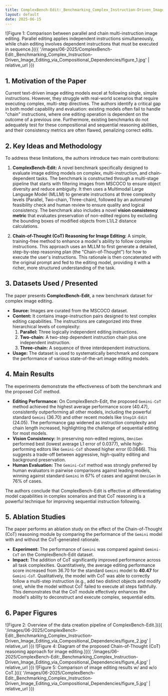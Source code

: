 ```yaml
---
title: ComplexBench-Edit:_Benchmarking_Complex_Instruction-Driven_Image_Editing_via_Compositional_Dependencies
layout: default
date: 2025-06-15
---
```

![Figure 1: Comparison between parallel and chain multi-instruction image editing. Parallel editing applies independent instructions simultaneously, while chain editing involves dependent instructions that must be executed in sequence.]({{ '/images/06-2025/ComplexBench-Edit:_Benchmarking_Complex_Instruction-Driven_Image_Editing_via_Compositional_Dependencies/figure_1.jpg' | relative_url }})
## 1. Motivation of the Paper
Current text-driven image editing models excel at following single, simple instructions. However, they struggle with real-world scenarios that require executing complex, multi-step directives. The authors identify a critical gap in both model capability and evaluation: existing models often fail to handle "chain" instructions, where one editing operation is dependent on the outcome of a previous one. Furthermore, existing benchmarks do not adequately test for these compositional and sequential reasoning abilities, and their consistency metrics are often flawed, penalizing correct edits.

## 2. Key Ideas and Methodology
To address these limitations, the authors introduce two main contributions:

1.  **ComplexBench-Edit:** A novel benchmark specifically designed to evaluate image editing models on complex, multi-instruction, and chain-dependent tasks. The benchmark is constructed through a multi-stage pipeline that starts with filtering images from MSCOCO to ensure object diversity and reduce ambiguity. It then uses a Multimodal Large Language Model (MLLM) to generate instructions at three complexity levels (Parallel, Two-chain, Three-chain), followed by an automated feasibility check and human review to ensure quality and logical consistency. The benchmark also includes a novel **vision consistency metric** that evaluates preservation of non-edited regions by excluding the bounding boxes of modified objects from L1/L2 distance calculations.

2.  **Chain-of-Thought (CoT) Reasoning for Image Editing:** A simple, training-free method to enhance a model's ability to follow complex instructions. This approach uses an MLLM to first generate a detailed, step-by-step reasoning plan (the "Chain-of-Thought") for how to execute the user's instructions. This rationale is then concatenated with the original prompt and fed to the editing model, providing it with a richer, more structured understanding of the task.

## 3. Datasets Used / Presented
The paper presents **ComplexBench-Edit**, a new benchmark dataset for complex image editing.
*   **Source:** Images are curated from the MSCOCO dataset.
*   **Content:** It contains image-instruction pairs designed to test complex editing capabilities. The instructions are categorized into three hierarchical levels of complexity:
    1.  **Parallel:** Three logically independent editing instructions.
    2.  **Two-chain:** A two-step dependent instruction chain plus one independent instruction.
    3.  **Three-chain:** A sequence of three interdependent instructions.
*   **Usage:** The dataset is used to systematically benchmark and compare the performance of various state-of-the-art image editing models.

## 4. Main Results
The experiments demonstrate the effectiveness of both the benchmark and the proposed CoT method.

*   **Editing Performance:** On ComplexBench-Edit, the proposed `Gemini-CoT` method achieved the highest average performance score (40.47), consistently outperforming all other models, including the powerful standard `Gemini` (36.70) and other recent models like `Step1X-Edit` (24.05). The performance gap widened as instruction complexity and chain length increased, highlighting the challenge of sequential editing for most models.
*   **Vision Consistency:** In preserving non-edited regions, `OmniGen` performed best (lowest average L1 error of 0.0377), while high-performing editors like `Gemini-CoT` showed higher error (0.0846). This suggests a trade-off between aggressive, high-quality editing and background preservation.
*   **Human Evaluation:** The `Gemini-CoT` method was strongly preferred by human evaluators in pairwise comparisons against leading models, winning against standard `Gemini` in 67% of cases and against `OmniGen` in 76% of cases.

The authors conclude that ComplexBench-Edit is effective at differentiating model capabilities in complex scenarios and that CoT reasoning is a powerful technique for improving sequential instruction following.

## 5. Ablation Studies
The paper performs an ablation study on the effect of the Chain-of-Thought (CoT) reasoning module by comparing the performance of the `Gemini` model with and without the CoT-generated rationale.

*   **Experiment:** The performance of `Gemini` was compared against `Gemini-CoT` on the ComplexBench-Edit dataset.
*   **Impact:** The addition of CoT significantly improved performance across all task complexities. Quantitatively, the average editing performance score increased from 36.70 for the standard `Gemini` model to **40.47** for `Gemini-CoT`. Qualitatively, the model with CoT was able to correctly follow a multi-step instruction (e.g., add two distinct objects and modify one), while the model without CoT failed to execute all steps faithfully. This demonstrates that the CoT module effectively enhances the model's ability to deconstruct and execute complex, sequential edits.

## 6. Paper Figures
![Figure 2: Overview of the data creation pipeline of ComplexBench-Edit.]({{ '/images/06-2025/ComplexBench-Edit:_Benchmarking_Complex_Instruction-Driven_Image_Editing_via_Compositional_Dependencies/figure_2.jpg' | relative_url }})
![Figure 4: Diagram of the proposed Chain-of-Thought (CoT) reasoning approach for image editing.]({{ '/images/06-2025/ComplexBench-Edit:_Benchmarking_Complex_Instruction-Driven_Image_Editing_via_Compositional_Dependencies/figure_4.jpg' | relative_url }})
![Figure 5: Comparison of image editing results w/ and w/o CoT.]({{ '/images/06-2025/ComplexBench-Edit:_Benchmarking_Complex_Instruction-Driven_Image_Editing_via_Compositional_Dependencies/figure_5.jpg' | relative_url }})
